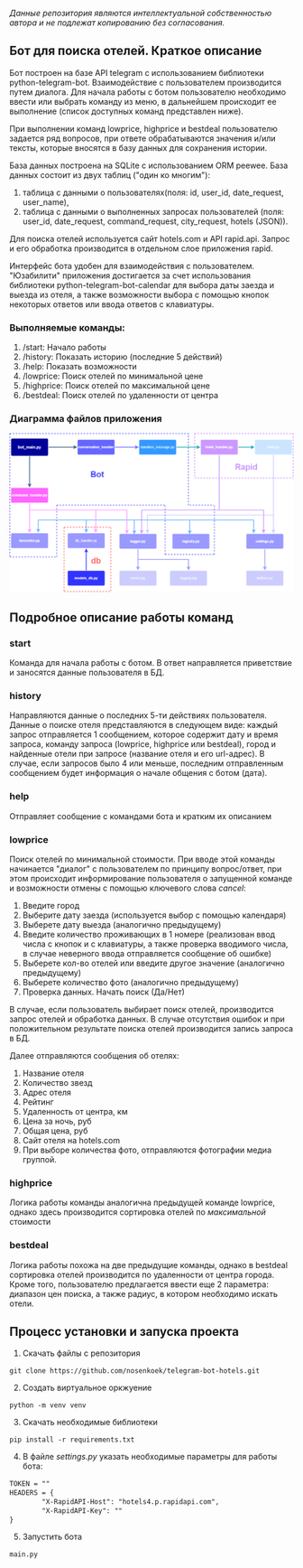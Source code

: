 *Данные репозитория являются интеллектуальной собственностью автора и не подлежат копированию без согласования.*

## Бот для поиска отелей. Краткое описание
Бот построен на базе API telegram с использованием библиотеки python-telegram-bot. 
Взаимодействие с пользователем производится путем диалога. Для начала работы с ботом пользователю 
необходимо ввести или выбрать команду из меню, в дальнейшем происходит ее выполнение (список доступных 
команд представлен ниже).

При выполнении команд lowprice, highprice и bestdeal пользователю задается ряд вопросов, при ответе 
обрабатываются значения и/или тексты, которые вносятся в базу данных для сохранения истории. 

База данных построена на SQLite с использованием ORM peewee. База данных состоит из двух таблиц ("один ко многим"):
1. таблица с данными о пользователях(поля: id, user_id, date_request, user_name), 
2. таблица с данными о выполненных запросах пользователей (поля: user_id, date_request, command_request, 
city_request, hotels (JSON)). 

Для поиска отелей используется сайт hotels.com и API rapid.api. Запрос и его обработка производится в отдельном
слое приложения rapid.

Интерфейс бота удобен для взаимодействия с пользователем. "Юзабилити" приложения достигается
за счет использования библиотеки python-telegram-bot-calendar для выбора даты заезда и выезда из отеля, а также 
возможности выбора с помощью кнопок некоторых ответов или ввода ответов с клавиатуры.

### Выполняемые команды:
1. /start:  Начало работы 
2. /history:  Показать историю (последние 5 действий) 
3. /help:  Показать возможности 
4. /lowprice: Поиск отелей по минимальной цене 
5. /highprice: Поиск отелей по максимальной цене 
6. /bestdeal: Поиск отелей по удаленности от центра

### Диаграмма файлов приложения
![demo_files](demo.png)

## Подробное описание работы команд
### start
Команда для начала работы с ботом. В ответ направляется приветствие и заносятся данные пользователя в БД.
### history
Направляются данные о последних 5-ти действиях пользователя. Данные о поиске отеля представляются в следующем виде:
каждый запрос отправляется 1 сообщением, которое содержит дату и время запроса, команду запроса (lowprice, 
highprice или bestdeal), город и найденные отели при запросе (название отеля и его url-адрес).
В случае, если запросов было 4 или меньше, последним отправленным сообщением будет информация о начале общения 
с ботом (дата).
### help
Отправляет сообщение с командами бота и кратким их описанием
### lowprice
Поиск отелей по минимальной стоимости. При вводе этой команды начинается "диалог" с пользователем по принципу
вопрос/ответ, при этом происходит информирование пользователя о запущенной команде и возможности отмены с помощью 
ключевого слова *cancel*:
1. Введите город 
2. Выберите дату заезда (используется выбор с помощью календаря)
3. Выберете дату выезда (аналогично предыдущему)
4. Введите количество проживающих в 1 номере (реализован ввод числа с кнопок и с клавиатуры, 
а также проверка вводимого числа, в случае неверного ввода отправляется сообщение об ошибке)
5. Выберете кол-во отелей или введите другое значение (аналогично предыдущему)
6. Выберете количество фото (аналогично предыдущему)
7. Проверка данных. Начать поиск (Да/Нет)

В случае, если пользователь выбирает поиск отелей, производится запрос отелей и обработка данных. В случае 
отсутствия ошибок и при положительном результате поиска отелей производится запись запроса в БД. 

Далее отправляются сообщения об отелях:
1. Название отеля
2. Количество звезд
3. Адрес отеля
4. Рейтинг
5. Удаленность от центра, км
6. Цена за ночь, руб
7. Общая цена, руб
8. Сайт отеля на hotels.com
9. При выборе количества фото, отправляются фотографии медиа группой.

### highprice
Логика работы команды аналогична предыдущей команде lowprice, однако здесь производится сортировка отелей 
по *максимальной* стоимости

### bestdeal
Логика работы похожа на две предыдущие команды, однако в bestdeal сортировка отелей производится по удаленности 
от центра города. Кроме того, пользователю предлагается ввести еще 2 параметра: диапазон цен поиска, а также 
радиус, в котором необходимо искать отели.

## Процесс установки и запуска проекта
1. Скачать файлы с репозитория
```
git clone https://github.com/nosenkoek/telegram-bot-hotels.git
```
2. Создать виртуальное оркжуение
```
python -m venv venv
```
3. Скачать необходимые библиотеки
```
pip install -r requirements.txt
```
4. В файле *settings.py* указать необходимые параметры для работы бота: 
```
TOKEN = ""
HEADERS = {
        "X-RapidAPI-Host": "hotels4.p.rapidapi.com",
        "X-RapidAPI-Key": ""
}
```
5. Запустить бота
```
main.py
```